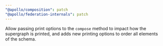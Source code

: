 ```yaml
---
"@apollo/composition": patch
"@apollo/federation-internals": patch
---
```


Allow passing print options to the `compose` method to impact how the supergraph is printed, and adds new printing
options to order all elements of the schema.
  